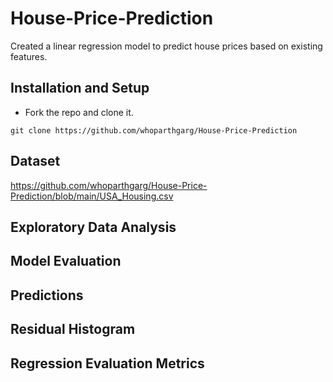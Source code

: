 # House-Price-Prediction
Created a linear regression model to predict house prices based on existing features.

## Installation and Setup
* Fork the repo and clone it.
```
git clone https://github.com/whoparthgarg/House-Price-Prediction
```

## Dataset
https://github.com/whoparthgarg/House-Price-Prediction/blob/main/USA_Housing.csv

## Exploratory Data Analysis

## Model Evaluation

## Predictions

## Residual Histogram

## Regression Evaluation Metrics
